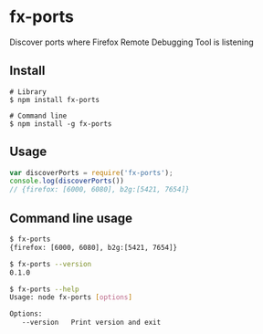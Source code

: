 # fx-ports

Discover ports where Firefox Remote Debugging Tool is listening

## Install

```
# Library
$ npm install fx-ports

# Command line
$ npm install -g fx-ports
```

## Usage

```javascript
var discoverPorts = require('fx-ports');
console.log(discoverPorts())
// {firefox: [6000, 6080], b2g:[5421, 7654]}
```

## Command line usage

```sh
$ fx-ports
{firefox: [6000, 6080], b2g:[5421, 7654]}

$ fx-ports --version
0.1.0

$ fx-ports --help
Usage: node fx-ports [options]

Options:
   --version   Print version and exit
```